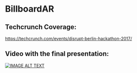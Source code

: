 # BillboardAR

## Techcrunch Coverage:
https://techcrunch.com/events/disrupt-berlin-hackathon-2017/

## Video with the final presentation:
[![IMAGE ALT TEXT](http://img.youtube.com/vi/oj4HGQcWMD8/0.jpg)](http://www.youtube.com/watch?v=oj4HGQcWMD8 "BillboardAR wins runner up at the Disrupt Berlin Hackathon")
